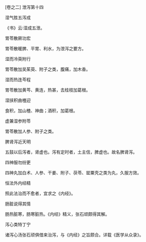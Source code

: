 [卷之二] 泄泻第十四

湿气胜五泻成

《书》云∶湿成五泄。

胃苓散厥功宏

胃苓散暖脾、平胃、利水，为泄泻之要方。

湿而冷萸附行

胃苓散加吴茱萸、附子之类，腹痛，加木香。

湿而热连芩程

胃苓散加黄芩、黄连，热甚，去桂枝加葛根。

湿挟积曲楂迎

食积，加山楂、神曲；酒积，加葛根。

虚兼湿参附苓

胃苓散加人参、附子之类。

脾肾泻近天明

五鼓以后泻者，肾虚也。泻有定时者，土主信，脾虚也。故名脾肾泻。

四神服勿纷更

四神丸加白术、人参、干姜、附子、茯苓、罂粟壳之类为丸，久服方效。

恒法外内经精

照此法治而不愈者，宜求之《内经》。

肠脏说得其情

肠热脏寒，肠寒脏热。《内经》精义，张石顽颇得其解。

泻心类特丁宁

诸泻心汤张石顽俱借来治泻，与《内经》之旨颇合。详载《医学从众录》。

